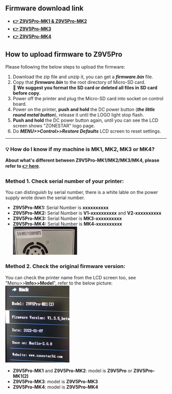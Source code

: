 ## Firmware download link
- [**:point_right: Z9V5Pro-MK1 & Z9V5Pro-MK2**](./Z9V5Pro/readme.md)
- [**:point_right: Z9V5Pro-MK3**](./Z9V5Pro-MK3/readme.md)
- [**:point_right: Z9V5Pro-MK4**](./Z9V5Pro-MK4/readme.md)

## How to upload firmware to Z9V5Pro
Please following the below steps to upload the firmware: 
1. Download the zip file and unzip it, you can get a ***firmware.bin*** file.
2. Copy that ***firmware.bin*** to the root directory of Micro-SD card.    
:bell: **We suggest you format the SD card or deleted all files in SD card before copy**.      
3. Power off the printer and plug the Micro-SD card into socket on control board.
4. Power on the printer, **push and hold** the DC power button (***the little round metal button***), release it until the LOGO light stop flash.
5. **Push and hold** the DC power button again, until you can see the LCD screen shows "ZONESTAR" logo page.
6. Do ***MENU>>Control>>Restore Defaults*** LCD screen to reset settings.  

-----
### :bulb: How do I know if my machine is MK1, MK2, MK3 or MK4?
**About what's different between Z9V5Pro-MK1/MK2/MK3/MK4, please refer to [:point_right: here](https://github.com/ZONESTAR3D/Z9/tree/main/Z9V5)**.  
### Method 1. Check serial number of your printer:
You can distinguish by serial number, there is a white lable on the power supply wrote down the serial number.  
- **Z9V5Pro-MK1:** Serial Number is **xxxxxxxxxx**   
- **Z9V5Pro-MK2:** Serial Number is **V1-xxxxxxxxxx** and **V2-xxxxxxxxxx**    
- **Z9V5Pro-MK3:** Serial Number is **MK3-xxxxxxxxxx**  
- **Z9V5Pro-MK4:** Serial Number is **MK4-xxxxxxxxxx**     
![Z9V5_SN](Z9V5_SN.jpg)    
### Method 2. Check the original firmware version:
You can check the printer name from the LCD screen too, see "Menu>>**Info>>Model**", refer to the below picture:    
![Z9V5_Info](info.jpg)   
- **Z9V5Pro-MK1** and **Z9V5Pro-MK2**: model is **Z9V5Pro** or **Z9V5Pro-MK1(2)**  
- **Z9V5Pro-MK3**: model is **Z9V5Pro-MK3**    
- **Z9V5Pro-MK4**: model is **Z9V5Pro-MK4**    



